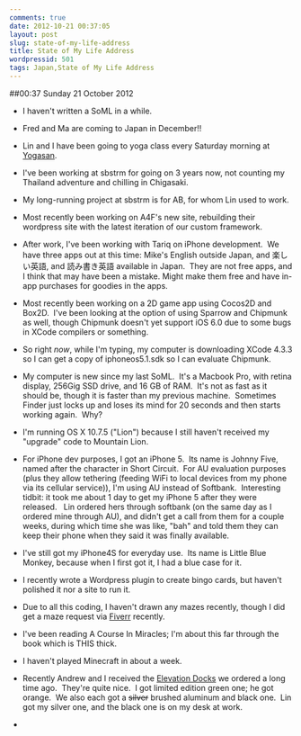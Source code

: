 ```yaml
---
comments: true
date: 2012-10-21 00:37:05
layout: post
slug: state-of-my-life-address
title: State of My Life Address
wordpressid: 501
tags: Japan,State of My Life Address
---
```


##00:37 Sunday 21 October 2012


	
  * I haven't written a SoML in a while.

	
  * Fred and Ma are coming to Japan in December!!

	
  * Lin and I have been going to yoga class every Saturday morning at [Yogasan](http://yogasan.net).

	
  * I've been working at sbstrm for going on 3 years now, not counting my Thailand adventure and chilling in Chigasaki.

	
  * My long-running project at sbstrm is for AB, for whom Lin used to work.

	
  * Most recently been working on A4F's new site, rebuilding their wordpress site with the latest iteration of our custom framework.

	
  * After work, I've been working with Tariq on iPhone development.  We have three apps out at this time: Mike's English outside Japan, and 楽しい英語, and 読み書き英語 available in Japan.  They are not free apps, and I think that may have been a mistake. Might make them free and have in-app purchases for goodies in the apps.

	
  * Most recently been working on a 2D game app using Cocos2D and Box2D.  I've been looking at the option of using Sparrow and Chipmunk as well, though Chipmunk doesn't yet support iOS 6.0 due to some bugs in XCode compilers or something.

	
  * So right *now*, while I'm typing, my computer is downloading XCode 4.3.3 so I can get a copy of iphoneos5.1.sdk so I can evaluate Chipmunk.

	
  * My computer is new since my last SoML.  It's a Macbook Pro, with retina display, 256Gig SSD drive, and 16 GB of RAM.  It's not as fast as it should be, though it is faster than my previous machine.  Sometimes Finder just locks up and loses its mind for 20 seconds and then starts working again.  Why?

	
  * I'm running OS X 10.7.5 ("Lion") because I still haven't received my "upgrade" code to Mountain Lion.

	
  * For iPhone dev purposes, I got an iPhone 5.  Its name is Johnny Five, named after the character in Short Circuit.  For AU evaluation purposes (plus they allow tethering (feeding WiFi to local devices from my phone via its cellular service)), I'm using AU instead of Softbank.  Interesting tidbit: it took me about 1 day to get my iPhone 5 after they were released.   Lin ordered hers through softbank (on the same day as I ordered mine through AU), and didn't get a call from them for a couple weeks, during which time she was like, "bah" and told them they can keep their phone when they said it was finally available. 

	
  * I've still got my iPhone4S for everyday use.  Its name is Little Blue Monkey, because when I first got it, I had a blue case for it.

	
  * I recently wrote a Wordpress plugin to create bingo cards, but haven't polished it nor a site to run it.

	
  * Due to all this coding, I haven't drawn any mazes recently, though I did get a maze request via [Fiverr](http://fiverr.com/thunderrabbit) recently.

	
  * I've been reading A Course In Miracles; I'm about this far through the book which is THIS thick.

	
  * I haven't played Minecraft in about a week.

	
  * Recently Andrew and I received the [Elevation Docks](http://www.amazon.com/gp/product/B009PM82UE/ref=as_li_ss_tl?ie=UTF8&camp=1789&creative=390957&creativeASIN=B009PM82UE&linkCode=as2&tag=keepusthelim-20) we ordered a long time ago.  They're quite nice.  I got limited edition green one; he got orange.  We also each got a <del>silver</del> brushed aluminum and black one.  Lin got my silver one, and the black one is on my desk at work.

	
  * 



